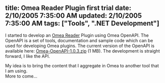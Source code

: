 title: Omea Reader Plugin first trial
date: 2/10/2005 7:35:00 AM
updated: 2/10/2005 7:35:00 AM
tags: ["Tools", ".NET Development"]
---
I started to develop an [Omea 
Reader](http://www.jetbrains.com/omea/reader/) Plugin using Omea OpenAPI. The OpenAPI is a set of tools, 
documentation and sample code which can be used for developing Omea plugins. The 
current version of the OpenAPI is available here: [Omea-OpenAPI-1.0.3.zip](http://download.jetbrains.com/omea/Omea-OpenAPI-1.0.3.zip) (1 
MB). The development is straight forward, I like the API.

My idea is to bring the content that I aggregate in Omea to another tool that 
I am using.  
More to come...
